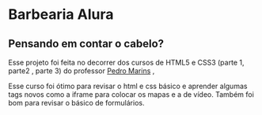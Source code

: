 # Barbearia Alura

## Pensando em contar o cabelo? 

Esse projeto foi feita no decorrer dos cursos de HTML5 e CSS3 (parte 1, parte2 , parte 3) do professor [Pedro Marins](https://github.com/pedromarins) ,

Esse curso foi ótimo para revisar o html e css básico e aprender algumas tags novos como a iframe para colocar os mapas e a de vídeo. Também foi bom para revisar o básico de formulários.

